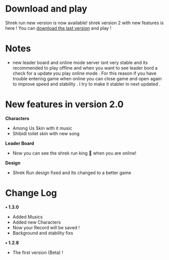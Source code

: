 
# Download and play
Shrek run new version is now available! shrek version 2 with new features is here ! You can [download the last version](https://drive.google.com/file/d/1EAGkyeK7zyzw6gC3DMmWWzRvT5b6wlaY/view?usp=drivesdk) and play !

# Notes 
- new leader board and online mode server isnt very stable and its recommended to play offline and when you want to see leader bord a check for a update you play online mode . For this reason if you have trouble entering game when online you can close game and open again to improve speed and stability . I try to make it stabler in next updated .

# New features in version 2.0

**Characters**
- Among Us Skin with it music 
- Shibidi toilet skin with new song


**Leader Board**
- Now you can see the shrek run king 👑 when you are online!

**Design**
- Shrek Run design fixed and Its changed to a better game 


# Change Log
**• 1.3.0**
- Added Musics
- Added new Characters
- Now your Record will be saved !
- Background and stability fixs 

**• 1.2.8**
- The first version (Beta) !

